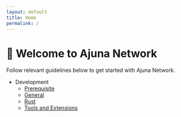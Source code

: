 ```yaml
---
layout: default
title: Home
permalink: /
---
```


# 👋 Welcome to Ajuna Network

Follow relevant guidelines below to get started with Ajuna Network.

- Development
  - [Prerequisite](/docs/development/prerequisite.md)
  - [General](/docs/development/general.md)
  - [Rust](/docs/development/rust.md)
  - [Tools and Extensions](/docs/development/tools-and-extensions.md)
